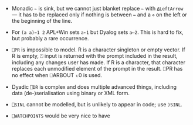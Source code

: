 - Monadic `←` is sink, but we cannot just blanket replace `←` with `⍙LeftArrow` — it has to be replaced only if nothing is between `←` and a `⋄` on the left or the beginning of the line.
* For `(a a)←1 2` APL+Win sets `a←1` but Dyalog sets `a←2`. This is hard to fix, but probably a rare occurrence.

* `⎕PR` is impossible to model. R is a character singleton or empty vector. If R is
   empty, ⍞ input is returned with the prompt included in the result, 
  including any changes user has made. If R is a character, that character
   replaces each unmodified element of the prompt in the result. ⎕PR has 
  no effect when ⎕ARBOUT ⍳0 is used.

* Dyadic `⎕DR` is complex and does multiple advanced things, including data (de-)serialisation using binary or XML form.

* `⎕SINL` cannot be modelled, but is unlikely to appear in code; use `)SINL`.

* `⎕WATCHPOINTS` would be very nice to have
